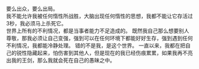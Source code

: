 要么出众，要么出局。</br> 
我不能允许我被任何惰性所战胜，大脑出现任何惰性的思想，我都不能让它存活过3秒，我必须马上杀死它。 </br>
世界上所有的不利情况，都是当事者能力不足造成的。
既然我自己那么想要别人尊敬，那我必须让自己变强，强到可以在任何环境下都能好好生存，强到遇到任何不利情况，我都能冷静处理。 
错的不是我，是这个世界。 
一直以来，我都在把自己的锐性隐藏起来，怕伤害到其他人，但是现在的我已经伤痕累累，如果我再不亮出我的王剑，那么我就会死在自己的愚昧之中。
